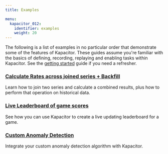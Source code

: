 ```yaml
---
title: Examples

menu:
  kapacitor_012:
    identifier: examples
    weight: 20
---
```


The following is a list of examples in no particular order that demonstrate some of the features of Kapacitor.
These guides assume you're familiar with the basics of defining, recording, replaying and enabling tasks within Kapacitor.
See the [getting started](/kapacitor/v0.12/introduction/getting_started/) guide if you need a refresher.

### [Calculate Rates across joined series + Backfill](/kapacitor/v0.12/examples/join_backfill/)

Learn how to join two series and calculate a combined results, plus how to perform that operation on historical data.

### [Live Leaderboard of game scores](/kapacitor/v0.12/examples/live_leaderboard/)

See how you can use Kapacitor to create a live updating leaderboard for a game.

### [Custom Anomaly Detection](/kapacitor/v0.12/examples/anomaly_detection/)

Integrate your custom anomaly detection algorithm with Kapacitor.
